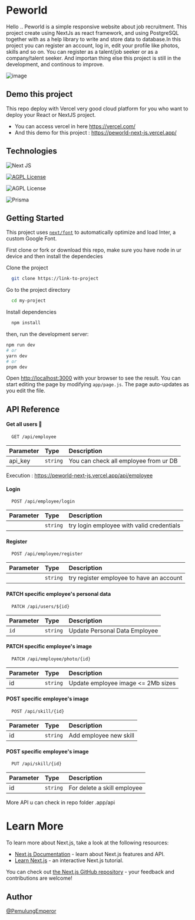 # Peworld
Hello .. Peworld is a simple responsive website about job recruitment. This project create using NextJs as react framework, and using PostgreSQL together with as a help library to write and store data to database.In this project you can register an account, log in, edit your profile like photos, skills and so on. You can register as a talent/job seeker or as a company/talent seeker. And importan thing else this project is still in the development, and continous to improve.

![image](https://github.com/PemulungEmperor/peworld_nextJS/assets/76174871/e6aabeea-58ac-4fed-94fa-b86976bd1232)


## Demo this project
This repo deploy with Vercel very good cloud platform for you who want to deploy your React or NextJS project. 
- You can access vercel in here https://vercel.com/
- And this demo for this project : https://peworld-next-js.vercel.app/


## Technologies

![Next JS](https://img.shields.io/badge/Next-black?style=for-the-badge&logo=next.js&logoColor=white)

[![AGPL License](https://img.shields.io/badge/Bootstrap-563D7C?style=for-the-badge&logo=bootstrap&logoColor=white)](http://www.gnu.org/licenses/agpl-3.0)

![AGPL License](https://img.shields.io/badge/PostgreSQL-316192?style=for-the-badge&logo=postgresql&logoColor=white)

![Prisma](https://img.shields.io/badge/Prisma-3982CE?style=for-the-badge&logo=Prisma&logoColor=white)


## Getting Started

This project uses [`next/font`](https://nextjs.org/docs/basic-features/font-optimization) to automatically optimize and load Inter, a custom Google Font.

First clone or fork or download this repo, make sure you have node in ur device and then install the dependecies

Clone the project

```bash
  git clone https://link-to-project
```

Go to the project directory

```bash
  cd my-project
```

Install dependencies

```bash
  npm install
```

then, run the development server:

```bash
npm run dev
# or
yarn dev
# or
pnpm dev
```

Open [http://localhost:3000](http://localhost:3000) with your browser to see the result. You can start editing the page by modifying `app/page.js`. The page auto-updates as you edit the file.

## API Reference

#### Get all users 📄

```
  GET /api/employee
```

| Parameter | Type     | Description                |
| :-------- | :------- | :------------------------- |
| api_key| `string` | You can check all employee from ur DB |

Execution : https://peworld-next-js.vercel.app/api/employee

#### Login

```
  POST /api/employee/login
```

| Parameter | Type     | Description                       |
| :-------- | :------- | :-------------------------------- |
| | `string` |try login employee with valid credentials |

#### Register

```
  POST /api/employee/register
```

| Parameter | Type     | Description                       |
| :-------- | :------- | :-------------------------------- |
| | `string` |try register employee to have an account |

#### PATCH specific employee's personal data

```
  PATCH /api/users/${id}
```

| Parameter | Type     | Description                       |
| :-------- | :------- | :-------------------------------- |
| `id`      | `string` | Update Personal Data Employee |

#### PATCH specific employee's image

```
  PATCH /api/employee/photo/{id}
```

| Parameter | Type     | Description                       |
| :-------- | :------- | :-------------------------------- |
| id | `string` |Update employee image <= 2Mb sizes |


#### POST specific employee's image

```
  POST /api/skill/{id}
```

| Parameter | Type     | Description                       |
| :-------- | :------- | :-------------------------------- |
| id | `string` |Add employee new skill |

#### POST specific employee's image

```
  PUT /api/skill/{id}
```

| Parameter | Type     | Description                       |
| :-------- | :------- | :-------------------------------- |
| id | `string` |For delete a skill employee |


More API u can check in repo folder .app/api

# Learn More
To learn more about Next.js, take a look at the following resources:

- [Next.js Documentation](https://nextjs.org/docs) - learn about Next.js features and API.
- [Learn Next.js](https://nextjs.org/learn) - an interactive Next.js tutorial.

You can check out [the Next.js GitHub repository](https://github.com/vercel/next.js/) - your feedback and contributions are welcome!


## Author
[@PemulungEmperor](https://github.com/PemulungEmperor) 

